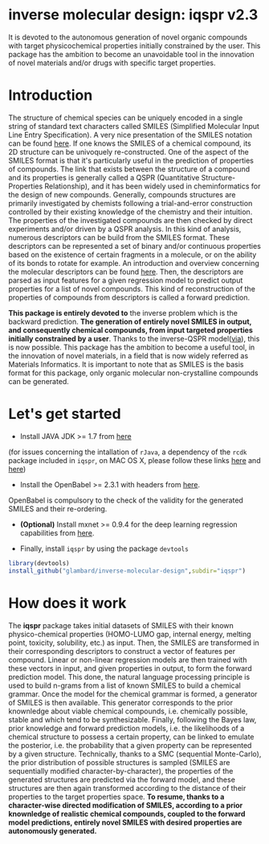 # inverse molecular design: iqspr v2.3
It is devoted to the autonomous generation of novel organic compounds with target physicochemical properties initially constrained by the user. This package has the ambition to become an unavoidable tool in the innovation of novel materials and/or drugs with specific target properties. 

# Introduction

The structure of chemical species can be uniquely encoded in a single string of standard text characters called SMILES (Simplified Molecular Input Line Entry Specification). A very nice presentation of the SMILES notation can be found [here](http://www.daylight.com/dayhtml/doc/theory/theory.smiles.html). If one knows the SMILES of a chemical compound, its 
2D structure can be univoquely re-constructed. One of the aspect of the SMILES format is that it's particularly useful in the 
prediction of properties of compounds. The link that exists between the structure of a compound and its properties is generally called a QSPR (Quantitative Structure-Properties Relationship), and it has been widely used in cheminformatics for the design of new compounds. Generally, compounds structures are primarily investigated by chemists following a trial-and-error construction controlled by their existing knowledge of the chemistry and their intuition. The properties of the investigated 
compounds are then checked by direct experiments and/or driven by a QSPR analysis. In this kind of analysis, numerous descriptors can be build from the SMILES format. These descriptors can be represented a set of binary and/or continuous properties based on the existence of certain fragments in a molecule, or on the ability of its bonds to rotate for example. An introduction and overview concerning the molecular descriptors can be found [here](http://www.moleculardescriptors.eu/tutorials/tutorials.htm). Then, the descriptors are parsed as input features for a given regression model to predict output properties for a list of novel compounds. This kind of reconstruction of the properties of compounds from descriptors is called a forward prediction. 

__This package is entirely devoted to__ the inverse problem which is the backward prediction. __The generation of entirely novel SMILES in output, and consequently chemical compounds, from input targeted properties initially constrained by a user__. Thanks to the inverse-QSPR model([via](https://link.springer.com/article/10.1007%2Fs10822-016-0008-z)), this is now possible. This package has the ambition to become a useful tool, in the innovation of novel materials, in a field that is now widely referred as Materials Informatics. It is important to note that as SMILES is the basis format for this package, only organic molecular non-crystalline compounds can be generated. 

# Let's get started

* Install JAVA JDK >= 1.7 from [here](http://www.oracle.com/technetwork/java/javase/downloads/jdk8-downloads-2133151.html)

(for issues concerning the intallation of ```rJava```, a dependency of the ```rcdk``` package included in ```iqspr```, on MAC OS X, please follow these links [here](https://github.com/snowflakedb/dplyr-snowflakedb/wiki/Configuring-R-rJava-RJDBC-on-Mac-OS-X) and [here](http://stackoverflow.com/questions/30738974/rjava-load-error-in-rstudio-r-after-upgrading-to-osx-yosemite))

* Install the OpenBabel >= 2.3.1 with headers from [here](http://openbabel.org).

OpenBabel is compulsory to the check of the validity for the generated SMILES and their re-ordering. 

* __(Optional)__ Install mxnet >= 0.9.4 for the deep learning regression capabilities from [here](http://mxnet.io/get_started/setup.html).

* Finally, install ```iqspr``` by using the package ```devtools```
```R
library(devtools)
install_github("glambard/inverse-molecular-design",subdir="iqspr")
```

# How does it work

The __iqspr__ package takes initial datasets of SMILES with their known physico-chemical properties (HOMO-LUMO gap, internal energy, melting point, toxicity, solubility, etc.) as input. Then, the SMILES are transformed in their corresponding descriptors to construct a vector of features per compound. Linear or non-linear regression models are then trained with these vectors in input, and given properties in output, to form the forward prediction model. This done, the natural language processing principle is used to build n-grams from a list of known SMILES to build a chemical grammar. Once the model for the chemical grammar is 
formed, a generator of SMILES is then available. This generator corresponds to the prior knownledge about viable chemical compounds, i.e. chemically possible, stable and which tend to be synthesizable. Finally, following the Bayes law, prior knowledge and forward prediction models, i.e. the likelihoods of a chemical structure to possess a certain property, can be linked to emulate the posterior, i.e. the probability that a given property can be represented by a given structure. Technically, thanks to a SMC (sequential Monte-Carlo), the prior distribution of possible structures is sampled (SMILES are sequentially modified character-by-character), the properties of the generated structures are predicted via the forward model, and these structures are then again transformed according to the distance of their properties to the target properties space. 
__To resume, thanks to a character-wise directed modification of SMILES, according to a prior knownledge of realistic chemical compounds, coupled to the forward model predictions, entirely novel SMILES with desired properties are autonomously generated.__
